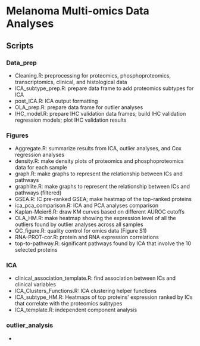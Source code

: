 # Melanoma Multi-omics Data Analyses

## Scripts
### Data_prep
 - Cleaning.R: preprocessing for proteomics, phosphoproteomics, transcriptomics, clinical, and histological data
 - ICA_subtype_prep.R: prepare data frame to add proteomics subtypes for ICA
 - post_ICA.R: ICA output formatting  
 - OLA_prep.R: prepare data frame for outlier analyses
 - IHC_model.R: prepare IHC validation data frames; build IHC validation regression models; plot IHC validation results

### Figures
 - Aggregate.R: summarize results from ICA, outlier analyses, and Cox regression analyses
 - density.R: make density plots of proteomics and phosphoproteomics data for each sample
 - graph.R: make graphs to represent the relationship between ICs and pathways
 - graphlite.R: make graphs to represent the relationship between ICs and pathways (filtered)
 - GSEA.R: IC pre-ranked GSEA; make heatmap of the top-ranked proteins
 - ica_pca_comparison.R: ICA and PCA analyses comparison
 - Kaplan-Meier6.R: draw KM curves based on different AUROC cutoffs
 - OLA_HM.R: make heatmap showing the expression level of all the outliers found by outlier analyses across all samples
 - QC_figure.R: quality control for omics data (Figure S1)
 - RNA-PROT-cor.R: protein and RNA expression correlations
 - top-to-pathway.R: significant pathways found by ICA that involve the 10 selected proteins

### ICA
 - clinical_association_template.R: find association between ICs and clinical variables
 - ICA_Clusters_Functions.R: ICA clustering helper functions
 - ICA_subtype_HM.R: Heatmaps of top proteins' expression ranked by ICs that correlate with the proteomics subtypes
 - ICA_template.R: independent component analysis

### outlier_analysis
 - 

